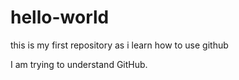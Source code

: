 # hello-world
this is my first repository as i learn how to use github

I am trying to understand GitHub. 
